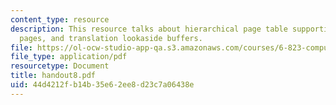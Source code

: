 ```yaml
---
content_type: resource
description: This resource talks about hierarchical page table supporting variable-sized
  pages, and translation lookaside buffers.
file: https://ol-ocw-studio-app-qa.s3.amazonaws.com/courses/6-823-computer-system-architecture-fall-2005/44d4212fb14b35e62ee8d23c7a06438e_handout8.pdf
file_type: application/pdf
resourcetype: Document
title: handout8.pdf
uid: 44d4212f-b14b-35e6-2ee8-d23c7a06438e
---
```

